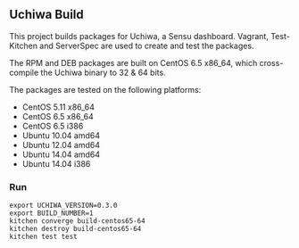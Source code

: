 ## Uchiwa Build

This project builds packages for Uchiwa, a Sensu dashboard.
Vagrant, Test-Kitchen and ServerSpec are used to create and test the packages.

The RPM and DEB packages are built on CentOS 6.5 x86_64, which cross-compile the Uchiwa binary to 32 & 64 bits.

The packages are tested on the following platforms:
- CentOS 5.11 x86_64
- CentOS 6.5 x86_64
- CentOS 6.5 i386
- Ubuntu 10.04 amd64
- Ubuntu 12.04 amd64
- Ubuntu 14.04 amd64
- Ubuntu 14.04 i386

### Run

```
export UCHIWA_VERSION=0.3.0
export BUILD_NUMBER=1
kitchen converge build-centos65-64
kitchen destroy build-centos65-64
kitchen test test
```
